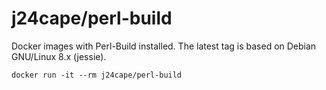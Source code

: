 # j24cape/perl-build

Docker images with Perl-Build installed. The latest tag is based on Debian GNU/Linux 8.x (jessie).

```
docker run -it --rm j24cape/perl-build
```
